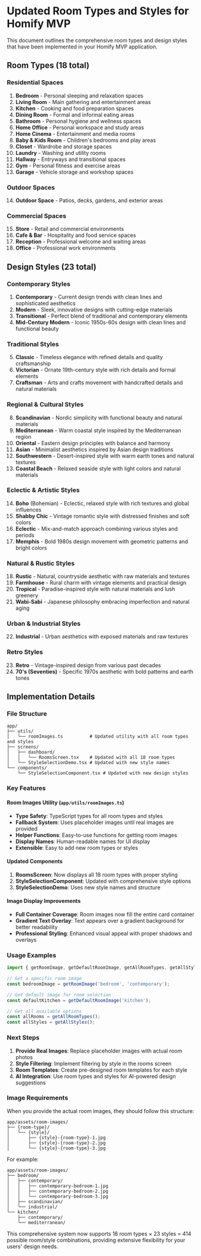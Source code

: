 # Updated Room Types and Styles for Homify MVP

This document outlines the comprehensive room types and design styles that have been implemented in your Homify MVP application.

## Room Types (18 total)

### Residential Spaces
1. **Bedroom** - Personal sleeping and relaxation spaces
2. **Living Room** - Main gathering and entertainment areas
3. **Kitchen** - Cooking and food preparation spaces
4. **Dining Room** - Formal and informal eating areas
5. **Bathroom** - Personal hygiene and wellness spaces
6. **Home Office** - Personal workspace and study areas
7. **Home Cinema** - Entertainment and media rooms
8. **Baby & Kids Room** - Children's bedrooms and play areas
9. **Closet** - Wardrobe and storage spaces
10. **Laundry** - Washing and utility rooms
11. **Hallway** - Entryways and transitional spaces
12. **Gym** - Personal fitness and exercise areas
13. **Garage** - Vehicle storage and workshop spaces

### Outdoor Spaces
14. **Outdoor Space** - Patios, decks, gardens, and exterior areas

### Commercial Spaces
15. **Store** - Retail and commercial environments
16. **Cafe & Bar** - Hospitality and food service spaces
17. **Reception** - Professional welcome and waiting areas
18. **Office** - Professional work environments

## Design Styles (23 total)

### Contemporary Styles
1. **Contemporary** - Current design trends with clean lines and sophisticated aesthetics
2. **Modern** - Sleek, innovative designs with cutting-edge materials
3. **Transitional** - Perfect blend of traditional and contemporary elements
4. **Mid-Century Modern** - Iconic 1950s-60s design with clean lines and functional beauty

### Traditional Styles
5. **Classic** - Timeless elegance with refined details and quality craftsmanship
6. **Victorian** - Ornate 19th-century style with rich details and formal elements
7. **Craftsman** - Arts and crafts movement with handcrafted details and natural materials

### Regional & Cultural Styles
8. **Scandinavian** - Nordic simplicity with functional beauty and natural materials
9. **Mediterranean** - Warm coastal style inspired by the Mediterranean region
10. **Oriental** - Eastern design principles with balance and harmony
11. **Asian** - Minimalist aesthetics inspired by Asian design traditions
12. **Southwestern** - Desert-inspired style with warm earth tones and natural textures
13. **Coastal Beach** - Relaxed seaside style with light colors and natural materials

### Eclectic & Artistic Styles
14. **Boho** (Bohemian) - Eclectic, relaxed style with rich textures and global influences
15. **Shabby Chic** - Vintage romantic style with distressed finishes and soft colors
16. **Eclectic** - Mix-and-match approach combining various styles and periods
17. **Memphis** - Bold 1980s design movement with geometric patterns and bright colors

### Natural & Rustic Styles
18. **Rustic** - Natural, countryside aesthetic with raw materials and textures
19. **Farmhouse** - Rural charm with vintage elements and practical design
20. **Tropical** - Paradise-inspired style with natural materials and lush greenery
21. **Wabi-Sabi** - Japanese philosophy embracing imperfection and natural aging

### Urban & Industrial Styles
22. **Industrial** - Urban aesthetics with exposed materials and raw textures

### Retro Styles
23. **Retro** - Vintage-inspired design from various past decades
24. **70's (Seventies)** - Specific 1970s aesthetic with bold patterns and earth tones

## Implementation Details

### File Structure
```
app/
├── utils/
│   └── roomImages.ts          # Updated utility with all room types and styles
├── screens/
│   ├── dashboard/
│   │   └── RoomsScreen.tsx    # Updated with all 18 room types
│   └── StyleSelectionDemo.tsx # Updated with new style names
└── components/
    └── StyleSelectionComponent.tsx # Updated with new design styles
```

### Key Features

#### Room Images Utility (`app/utils/roomImages.ts`)
- **Type Safety**: TypeScript types for all room types and styles
- **Fallback System**: Uses placeholder images until real images are provided
- **Helper Functions**: Easy-to-use functions for getting room images
- **Display Names**: Human-readable names for UI display
- **Extensible**: Easy to add new room types or styles

#### Updated Components
1. **RoomsScreen**: Now displays all 18 room types with proper styling
2. **StyleSelectionComponent**: Updated with comprehensive style options
3. **StyleSelectionDemo**: Uses new style names and structure

#### Image Display Improvements
- **Full Container Coverage**: Room images now fill the entire card container
- **Gradient Text Overlay**: Text appears over a gradient background for better readability
- **Professional Styling**: Enhanced visual appeal with proper shadows and overlays

### Usage Examples

```typescript
import { getRoomImage, getDefaultRoomImage, getAllRoomTypes, getAllStyles } from '../utils/roomImages';

// Get a specific room image
const bedroomImage = getRoomImage('bedroom', 'contemporary');

// Get default image for room selection
const defaultKitchen = getDefaultRoomImage('kitchen');

// Get all available options
const allRooms = getAllRoomTypes();
const allStyles = getAllStyles();
```

### Next Steps

1. **Provide Real Images**: Replace placeholder images with actual room photos
2. **Style Filtering**: Implement filtering by style in the rooms screen
3. **Room Templates**: Create pre-designed room templates for each style
4. **AI Integration**: Use room types and styles for AI-powered design suggestions

### Image Requirements

When you provide the actual room images, they should follow this structure:
```
app/assets/room-images/
├── {room-type}/
│   └── {style}/
│       ├── {style}-{room-type}-1.jpg
│       ├── {style}-{room-type}-2.jpg
│       └── {style}-{room-type}-3.jpg
```

For example:
```
app/assets/room-images/
├── bedroom/
│   ├── contemporary/
│   │   ├── contemporary-bedroom-1.jpg
│   │   ├── contemporary-bedroom-2.jpg
│   │   └── contemporary-bedroom-3.jpg
│   ├── scandinavian/
│   └── industrial/
└── kitchen/
    ├── contemporary/
    └── mediterranean/
```

This comprehensive system now supports 18 room types × 23 styles = 414 possible room/style combinations, providing extensive flexibility for your users' design needs. 
